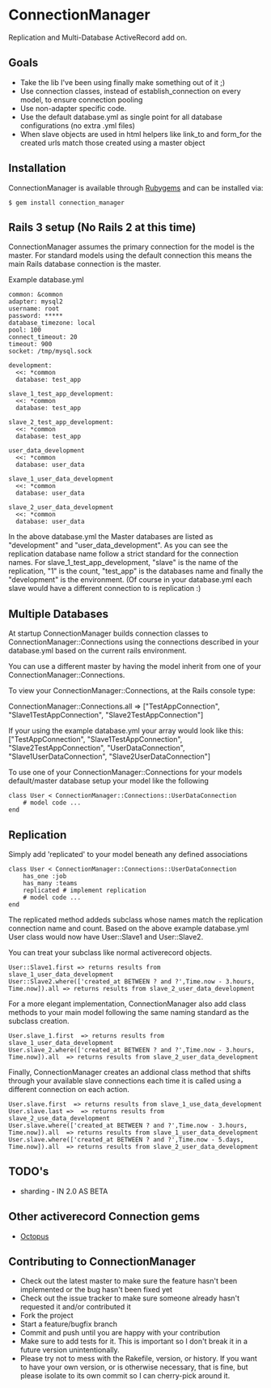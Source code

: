 # ConnectionManager
Replication and Multi-Database ActiveRecord add on.

## Goals
* Take the lib I've been using finally make something out of it ;)
* Use connection classes, instead of establish_connection on every model, to ensure connection pooling
* Use non-adapter specific code.
* Use the default database.yml as single point for all database configurations (no extra .yml files)
* When slave objects are used in html helpers like link_to and form_for the created urls match those created using a master object

## Installation

ConnectionManager is available through [Rubygems](https://rubygems.org/gems/connection_manager) and can be installed via:

    $ gem install connection_manager

## Rails 3 setup (No Rails 2 at this time)

ConnectionManager assumes the primary connection for the model is the master. For standard
models using the default connection this means the main Rails database connection is the master.

Example database.yml

    common: &common
    adapter: mysql2
    username: root
    password: *****
    database_timezone: local
    pool: 100
    connect_timeout: 20
    timeout: 900
    socket: /tmp/mysql.sock
  
    development:
      <<: *common
      database: test_app

    slave_1_test_app_development:
      <<: *common
      database: test_app
  
    slave_2_test_app_development:
      <<: *common
      database: test_app

    user_data_development
      <<: *common
      database: user_data

    slave_1_user_data_development
      <<: *common
      database: user_data

    slave_2_user_data_development
      <<: *common
      database: user_data

In the above database.yml the Master databases are listed as "development" and "user_data_development".
As you can see the replication database name follow a strict standard for the connection names. 
For slave_1_test_app_development, "slave" is the name of the replication, "1" is the count, "test_app"
is the databases name and finally the "development" is the environment. (Of course in your database.yml
each slave would have a different connection to is replication :)


## Multiple Databases

At startup ConnectionManager builds connection classes  to ConnectionManager::Connections
using the connections described in your database.yml based on the current rails environment.

You can use a different master by having the model inherit from one of your ConnectionManager::Connections.

To view your ConnectionManager::Connections, at the Rails console type:

   ConnectionManager::Connections.all => ["TestAppConnection", "Slave1TestAppConnection", "Slave2TestAppConnection"]

If your using the example database.yml your array would look like this:
    ["TestAppConnection", "Slave1TestAppConnection", "Slave2TestAppConnection", 
    "UserDataConnection", "Slave1UserDataConnection", "Slave2UserDataConnection"]


To use one of your ConnectionManager::Connections for your models default/master database
setup your model like the following
    
    class User < ConnectionManager::Connections::UserDataConnection
        # model code ...
    end

## Replication

Simply add 'replicated' to your model beneath any defined associations
    
    class User < ConnectionManager::Connections::UserDataConnection
        has_one :job
        has_many :teams
        replicated # implement replication        
        # model code ...
    end

The replicated method addeds subclass whose names match the replication connection name and count.
Based on the above example database.yml User class would now have User::Slave1 and User::Slave2. 

You can treat your subclass like normal activerecord objects.
    
    User::Slave1.first => returns results from slave_1_user_data_development 
    User::Slave2.where(['created_at BETWEEN ? and ?',Time.now - 3.hours, Time.now]).all => returns results from slave_2_user_data_development

For a more elegant implementation, ConnectionManager also add class methods to your main model following the
same naming standard as the subclass creation.
    
    User.slave_1.first  => returns results from slave_1_user_data_development 
    User.slave_2.where(['created_at BETWEEN ? and ?',Time.now - 3.hours, Time.now]).all  => returns results from slave_2_user_data_development 

Finally, ConnectionManager creates an addional class method that shifts through your 
available slave connections each time it is called using a different connection on each action.
    
    User.slave.first  => returns results from slave_1_use_data_development 
    User.slave.last =>  => returns results from slave_2_use_data_development 
    User.slave.where(['created_at BETWEEN ? and ?',Time.now - 3.hours, Time.now]).all  => returns results from slave_1_user_data_development 
    User.slave.where(['created_at BETWEEN ? and ?',Time.now - 5.days, Time.now]).all  => returns results from slave_2_user_data_development 

## TODO's
* sharding - IN 2.0 AS BETA

## Other activerecord Connection gems
* [Octopus](https://github.com/tchandy/octopus)

## Contributing to ConnectionManager
 
* Check out the latest master to make sure the feature hasn't been implemented or the bug hasn't been fixed yet
* Check out the issue tracker to make sure someone already hasn't requested it and/or contributed it
* Fork the project
* Start a feature/bugfix branch
* Commit and push until you are happy with your contribution
* Make sure to add tests for it. This is important so I don't break it in a future version unintentionally.
* Please try not to mess with the Rakefile, version, or history. If you want to have your own version, or is otherwise necessary, that is fine, but please isolate to its own commit so I can cherry-pick around it.